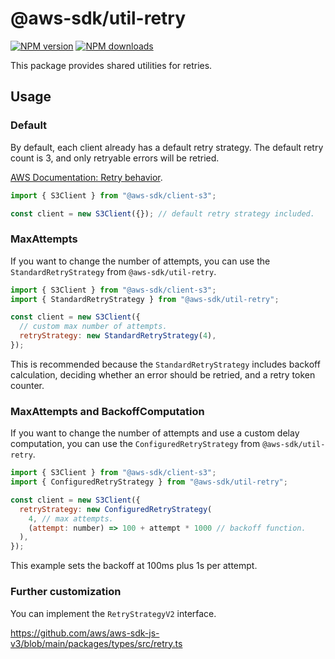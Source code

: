 # @aws-sdk/util-retry

[![NPM version](https://img.shields.io/npm/v/@aws-sdk/util-retry/latest.svg)](https://www.npmjs.com/package/@aws-sdk/util-retry)
[![NPM downloads](https://img.shields.io/npm/dm/@aws-sdk/util-retry.svg)](https://www.npmjs.com/package/@aws-sdk/util-retry)

This package provides shared utilities for retries.

## Usage

### Default

By default, each client already has a default retry strategy. The default retry count is 3, and
only retryable errors will be retried.

[AWS Documentation: Retry behavior](https://docs.aws.amazon.com/sdkref/latest/guide/feature-retry-behavior.html).

```js
import { S3Client } from "@aws-sdk/client-s3";

const client = new S3Client({}); // default retry strategy included.
```

### MaxAttempts

If you want to change the number of attempts, you can use the `StandardRetryStrategy` from `@aws-sdk/util-retry`.

```js
import { S3Client } from "@aws-sdk/client-s3";
import { StandardRetryStrategy } from "@aws-sdk/util-retry";

const client = new S3Client({
  // custom max number of attempts.
  retryStrategy: new StandardRetryStrategy(4),
});
```

This is recommended because the `StandardRetryStrategy` includes backoff calculation,
deciding whether an error should be retried, and a retry token counter.

### MaxAttempts and BackoffComputation

If you want to change the number of attempts and use a custom delay
computation, you can use the `ConfiguredRetryStrategy` from `@aws-sdk/util-retry`.

```js
import { S3Client } from "@aws-sdk/client-s3";
import { ConfiguredRetryStrategy } from "@aws-sdk/util-retry";

const client = new S3Client({
  retryStrategy: new ConfiguredRetryStrategy(
    4, // max attempts.
    (attempt: number) => 100 + attempt * 1000 // backoff function.
  ),
});
```

This example sets the backoff at 100ms plus 1s per attempt.

### Further customization

You can implement the `RetryStrategyV2` interface.

https://github.com/aws/aws-sdk-js-v3/blob/main/packages/types/src/retry.ts
